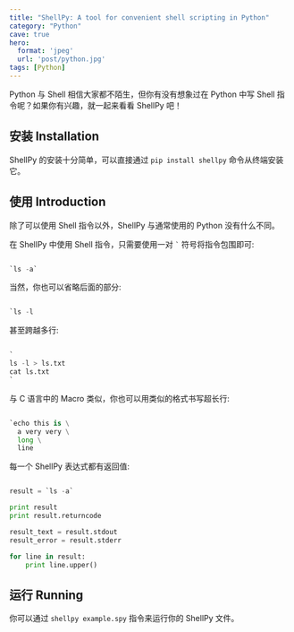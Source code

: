 ```yaml
---
title: "ShellPy: A tool for convenient shell scripting in Python"
category: "Python"
cave: true
hero:
  format: 'jpeg'
  url: 'post/python.jpg'
tags: [Python]
---
```

Python 与 Shell 相信大家都不陌生，但你有没有想象过在 Python 中写 Shell 指令呢？如果你有兴趣，就一起来看看 ShellPy 吧！

## 安装 Installation

ShellPy 的安装十分简单，可以直接通过 `pip install shellpy` 命令从终端安装它。

## 使用 Introduction

除了可以使用 Shell 指令以外，ShellPy 与通常使用的 Python 没有什么不同。

在 ShellPy 中使用 Shell 指令，只需要使用一对 <code>`</code> 符号将指令包围即可:

```python

`ls -a`

```

当然，你也可以省略后面的部分:

```python

`ls -l

```

甚至跨越多行:

```python

`
ls -l > ls.txt
cat ls.txt
`

```

与 C 语言中的 Macro 类似，你也可以用类似的格式书写超长行:

```python

`echo this is \
  a very very \
  long \
  line

```

每一个 ShellPy 表达式都有返回值:

```python

result = `ls -a`

print result
print result.returncode

result_text = result.stdout
result_error = result.stderr

for line in result:
    print line.upper()

```


## 运行 Running

你可以通过 `shellpy example.spy` 指令来运行你的 ShellPy 文件。







